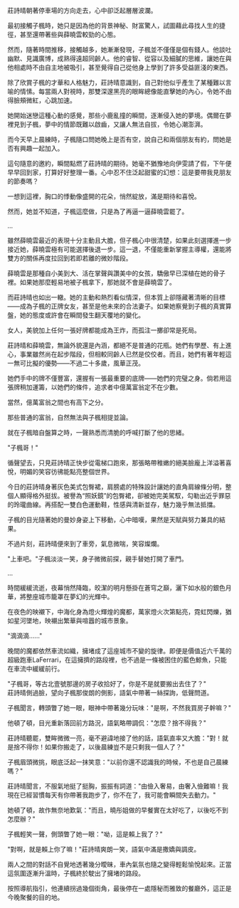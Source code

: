 
莊詩晴朝著停車場的方向走去，心中卻泛起層層波瀾。

最初接觸子楓時，她只是因為他的背景神秘、財富驚人，試圖藉此尋找人生的捷徑，甚至還帶著些與薛曉雲較勁的心態。

然而，隨著時間推移，接觸越多，她漸漸發現，子楓並不僅僅是個有錢人。他談吐幽默、見識廣博，成熟得遠超同齡人。他的睿智、從容以及細膩的思維，讓她在與他相處時不由自主地被吸引，甚至覺得自己從他身上學到了許多受益匪淺的東西。

除了欣賞子楓的才華和人格魅力，莊詩晴意識到，自己對他似乎產生了某種難以言喻的情愫。每當兩人對視時，那雙深邃黑亮的眼眸總像能直擊她的內心，令她不由得臉頰微紅，心跳加速。

她開始迷戀這種心動的感覺，那些小鹿亂撞的瞬間，逐漸侵入她的夢境。偶爾在夢裡見到子楓，夢中的情節既難以啟齒，又讓人無法自拔，令她心潮澎湃。

而今天早上晨練時，子楓隨口問她晚上是否有空，說自己和兩個朋友有約，問她是否有興趣一起加入。

這句隨意的邀約，瞬間點燃了莊詩晴的期待。她毫不猶豫地向伊雯請了假，下午便早早回到家，打算好好整理一番。心中忍不住泛起甜蜜的幻想：這是要帶我見朋友的節奏嗎？

一想到這裡，胸口的悸動像盛開的花朵，悄然綻放，滿是期待和喜悅。

然而，她並不知道，子楓這麼做，只是為了再逼一逼薛曉雲罷了。

...

雖然薛曉雲最近的表現十分主動且大膽，但子楓心中很清楚，如果此刻選擇進一步接近她，薛曉雲極有可能選擇後退一步。這一退，不僅能重新掌握主導權，還能將雙方的關係再度拉回到若即若離的微妙階段。

薛曉雲是那種自小美到大、活在掌聲與讚美中的女孩，驕傲早已深植在她的骨子裡。如果她那麼輕易地被子楓拿下，那她就不會是薛曉雲了。

而莊詩晴也如出一轍。她的主動和熱烈看似情深，但本質上卻隱藏著清晰的目標——成為子楓的正牌女友，甚至是他未來的合法妻子。如果她察覺到子楓的真實算盤，她的態度或許會在瞬間發生翻天覆地的變化。

女人，美貌加上任何一張好牌都能成為王炸，而孤注一擲卻常是死局。  

莊詩晴和薛曉雲，無論外貌還是內涵，都絕不是普通的花瓶。她們有學歷、有上進心，事業雖然尚在起步階段，但相較同齡人已然是佼佼者。而且，她們有著年輕這一無可比擬的優勢——不過二十多歲，風華正茂。

她們手中的牌不僅豐富，還握有一張最重要的底牌——她們的完璧之身。倘若用這張牌稍加運籌，以她們的條件，追求者中億萬富翁定不在少數。  

當然，億萬富翁之間也有高下之分。  

那些普通的富翁，自然無法與子楓相提並論。

就在子楓暗自盤算之時，一聲熟悉而清脆的呼喊打斷了他的思緒。

"子楓哥！"

循聲望去，只見莊詩晴正快步從電梯口跑來，那張略帶稚嫩的絕美臉龐上洋溢著喜悅，明媚的笑容彷彿能點亮整個世界。

今日的莊詩晴身著灰色美式包臀裙，肩膀處的特殊設計讓她的直角肩線條分明，整個人顯得格外挺拔。被譽為“照妖鏡”的包臀裙，卻被她完美駕馭，勾勒出近乎罪惡的玲瓏曲線。再搭配一雙白色運動鞋，性感與清新並存，魅力幾乎無法抵擋。

子楓的目光隨著她的曼妙身姿上下移動，心中暗嘆，果然是天賦與努力兼具的結果。

不過片刻，莊詩晴便來到了車旁，氣息微喘，笑容燦爛。

"上車吧。"子楓淡淡一笑，身子微微前探，親手替她打開了車門。

...

時間緩緩流逝，夜幕悄然降臨，皎潔的明月懸掛在蒼穹之巔，灑下如水般的銀色月華，將整座城市籠罩在夢幻的光輝中。

在夜色的映襯下，中海化身為燈火輝煌的魔都，萬家燈火次第點亮，霓虹閃爍，猶如星河墜地，映襯出繁華與喧囂的城市景象。

"滴滴滴……"

晚間的魔都依然車流如織，擁堵成了這座城市不變的旋律。即便是價值近六千萬的超級跑車LaFerrari，在這擁擠的路段裡，也不過是一條被困住的藍色鯨魚，只能在車流中緩緩前行。

"子楓哥，等古北壹號那邊的房子收拾好了，你是不是就要搬出去住了？"  
莊詩晴側過臉，望向子楓那俊朗的側影，語氣中帶著一絲探詢，低聲問道。

子楓聞言，轉頭瞥了她一眼，眼神中帶著幾分玩味："是啊，不然我買房子幹嘛？"

他頓了頓，目光重新落回前方路況，語氣略帶調侃："怎麼？捨不得我？"

莊詩晴聽罷，雙眸微微一亮，毫不避諱地接了他的話，語氣直率又大膽："對！就是捨不得你！如果你搬走了，以後晨練豈不是只剩我一個人了？"

子楓眉頭微挑，眼底泛起一抹笑意："以前你還不認識我的時候，不也是自己晨練嗎？"

莊詩晴聞言，不服氣地挺了挺胸，振振有詞道："由儉入奢易，由奢入儉難嘛！我現在已經習慣每天有你帶著我跑步了，你不在了，我可能會瞬間失去動力。"

她頓了頓，故作無奈地歎氣："而且，曉彤姐做的早餐實在太好吃了，以後吃不到怎麼辦？"

子楓輕笑一聲，側頭瞥了她一眼："呦，這是賴上我了？"

"對啊，就是賴上你了嘛！"莊詩晴爽朗一笑，語氣中滿是撒嬌與調皮。

兩人之間的對話不自覺地透著幾分曖昧，車內氣氛也隨之變得輕鬆愉悅起來。正當這氛圍逐漸升溫時，子楓終於駛出了擁堵的路段。 

按照導航指引，他連續拐過幾個街角，最後停在一處隱秘而雅致的餐廳外，這正是今晚聚餐的目的地。
